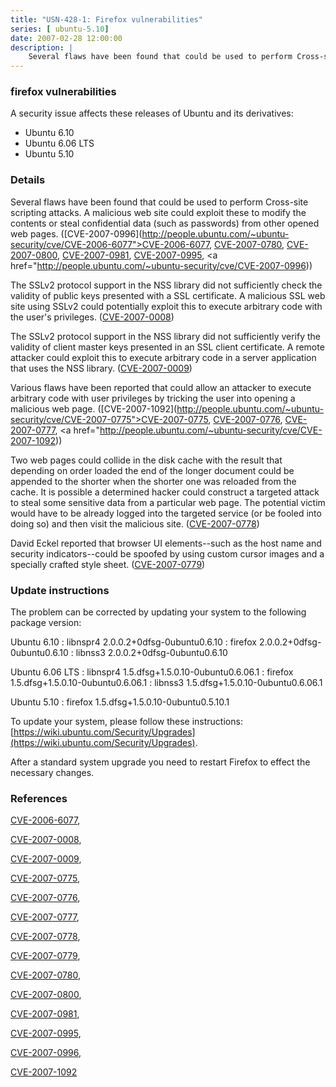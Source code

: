 ```yaml
---
title: "USN-428-1: Firefox vulnerabilities"
series: [ ubuntu-5.10]
date: 2007-02-28 12:00:00
description: |
    Several flaws have been found that could be used to perform Cross-site scripting attacks. A malicious web site could exploit these to modify the contents or steal confidential data (such as passwords) from other opened web pages. ([CVE-2007-0996](http://people.ubuntu.com/~ubuntu-security/cve/CVE-2006-6077">CVE-2006-6077</a>, <a href="http://people.ubuntu.com/~ubuntu-security/cve/CVE-2007-0780">CVE-2007-0780</a>, <a href="http://people.ubuntu.com/~ubuntu-security/cve/CVE-2007-0800">CVE-2007-0800</a>, <a href="http://people.ubuntu.com/~ubuntu-security/cve/CVE-2007-0981">CVE-2007-0981</a>, <a href="http://people.ubuntu.com/~ubuntu-security/cve/CVE-2007-0995">CVE-2007-0995</a>, <a href="http://people.ubuntu.com/~ubuntu-security/cve/CVE-2007-0996))
--- 
```

 
 


### firefox vulnerabilities

A security issue affects these releases of Ubuntu and its derivatives:

* Ubuntu 6.10
* Ubuntu 6.06 LTS
* Ubuntu 5.10

### Details

Several flaws have been found that could be used to perform Cross-site scripting attacks. A malicious web site could exploit these to modify the contents or steal confidential data (such as passwords) from other opened web pages. ([CVE-2007-0996](http://people.ubuntu.com/~ubuntu-security/cve/CVE-2006-6077">CVE-2006-6077</a>, <a href="http://people.ubuntu.com/~ubuntu-security/cve/CVE-2007-0780">CVE-2007-0780</a>, <a href="http://people.ubuntu.com/~ubuntu-security/cve/CVE-2007-0800">CVE-2007-0800</a>, <a href="http://people.ubuntu.com/~ubuntu-security/cve/CVE-2007-0981">CVE-2007-0981</a>, <a href="http://people.ubuntu.com/~ubuntu-security/cve/CVE-2007-0995">CVE-2007-0995</a>, <a href="http://people.ubuntu.com/~ubuntu-security/cve/CVE-2007-0996))

The SSLv2 protocol support in the NSS library did not sufficiently check the validity of public keys presented with a SSL certificate. A malicious SSL web site using SSLv2 could potentially exploit this to execute arbitrary code with the user&#39;s privileges. ([CVE-2007-0008](http://people.ubuntu.com/~ubuntu-security/cve/CVE-2007-0008))

The SSLv2 protocol support in the NSS library did not sufficiently verify the validity of client master keys presented in an SSL client certificate. A remote attacker could exploit this to execute arbitrary code in a server application that uses the NSS library. ([CVE-2007-0009](http://people.ubuntu.com/~ubuntu-security/cve/CVE-2007-0009))

Various flaws have been reported that could allow an attacker to execute arbitrary code with user privileges by tricking the user into opening a malicious web page. ([CVE-2007-1092](http://people.ubuntu.com/~ubuntu-security/cve/CVE-2007-0775">CVE-2007-0775</a>, <a href="http://people.ubuntu.com/~ubuntu-security/cve/CVE-2007-0776">CVE-2007-0776</a>, <a href="http://people.ubuntu.com/~ubuntu-security/cve/CVE-2007-0777">CVE-2007-0777</a>, <a href="http://people.ubuntu.com/~ubuntu-security/cve/CVE-2007-1092))

Two web pages could collide in the disk cache with the result that depending on order loaded the end of the longer document could be appended to the shorter when the shorter one was reloaded from the cache. It is possible a determined hacker could construct a targeted attack to steal some sensitive data from a particular web page. The potential victim would have to be already logged into the targeted service (or be fooled into doing so) and then visit the malicious site. ([CVE-2007-0778](http://people.ubuntu.com/~ubuntu-security/cve/CVE-2007-0778))

David Eckel reported that browser UI elements--such as the host name and security indicators--could be spoofed by using custom cursor images and a specially crafted style sheet. ([CVE-2007-0779](http://people.ubuntu.com/~ubuntu-security/cve/CVE-2007-0779))

### Update instructions

The problem can be corrected by updating your system to the following package version:

Ubuntu 6.10
 : libnspr4 <span>2.0.0.2+0dfsg-0ubuntu0.6.10</span>
 : firefox <span>2.0.0.2+0dfsg-0ubuntu0.6.10</span>
 : libnss3 <span>2.0.0.2+0dfsg-0ubuntu0.6.10</span>

Ubuntu 6.06 LTS
 : libnspr4 <span>1.5.dfsg+1.5.0.10-0ubuntu0.6.06.1</span>
 : firefox <span>1.5.dfsg+1.5.0.10-0ubuntu0.6.06.1</span>
 : libnss3 <span>1.5.dfsg+1.5.0.10-0ubuntu0.6.06.1</span>

Ubuntu 5.10
 : firefox <span>1.5.dfsg+1.5.0.10-0ubuntu0.5.10.1</span>

To update your system, please follow these instructions: [https://wiki.ubuntu.com/Security/Upgrades](https://wiki.ubuntu.com/Security/Upgrades).

After a standard system upgrade you need to restart Firefox to effect the necessary changes.

### References

 
 [CVE-2006-6077](http://people.ubuntu.com/~ubuntu-security/cve/CVE-2006-6077), 

 [CVE-2007-0008](http://people.ubuntu.com/~ubuntu-security/cve/CVE-2007-0008), 

 [CVE-2007-0009](http://people.ubuntu.com/~ubuntu-security/cve/CVE-2007-0009), 

 [CVE-2007-0775](http://people.ubuntu.com/~ubuntu-security/cve/CVE-2007-0775), 

 [CVE-2007-0776](http://people.ubuntu.com/~ubuntu-security/cve/CVE-2007-0776), 

 [CVE-2007-0777](http://people.ubuntu.com/~ubuntu-security/cve/CVE-2007-0777), 

 [CVE-2007-0778](http://people.ubuntu.com/~ubuntu-security/cve/CVE-2007-0778), 

 [CVE-2007-0779](http://people.ubuntu.com/~ubuntu-security/cve/CVE-2007-0779), 

 [CVE-2007-0780](http://people.ubuntu.com/~ubuntu-security/cve/CVE-2007-0780), 

 [CVE-2007-0800](http://people.ubuntu.com/~ubuntu-security/cve/CVE-2007-0800), 

 [CVE-2007-0981](http://people.ubuntu.com/~ubuntu-security/cve/CVE-2007-0981), 

 [CVE-2007-0995](http://people.ubuntu.com/~ubuntu-security/cve/CVE-2007-0995), 

 [CVE-2007-0996](http://people.ubuntu.com/~ubuntu-security/cve/CVE-2007-0996), 

 [CVE-2007-1092](http://people.ubuntu.com/~ubuntu-security/cve/CVE-2007-1092)
 

